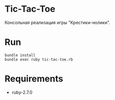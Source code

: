 # Tic-Tac-Toe
Консольная реализация игры "Крестики-нолики".

# Run
```
bundle install
bundle exec ruby tic-tac-toe.rb 
```

# Requirements
- ruby-2.7.0
